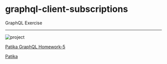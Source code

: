 # graphql-client-subscriptions

GraphQL Exercise

---

![project](/project.png)

[Patika GraphQL Homework-5](https://academy.patika.dev/courses/graphql/odev-05)

[Patika](https://academy.patika.dev/tr/@alpk)
